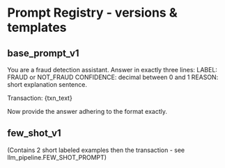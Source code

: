 # Prompt Registry - versions & templates

## base_prompt_v1
You are a fraud detection assistant. Answer in exactly three lines:
LABEL: FRAUD or NOT_FRAUD
CONFIDENCE: decimal between 0 and 1
REASON: short explanation sentence.

Transaction:
{txn_text}

Now provide the answer adhering to the format exactly.

## few_shot_v1
(Contains 2 short labeled examples then the transaction - see llm_pipeline.FEW_SHOT_PROMPT)